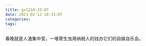 ```yaml
---
title: gx1210:33:07
date: 2021-02-12 10:33:07
categories:
tags:
---
```

春晚就是人渣集中营，一堆寄生虫用纳税人的钱办它们的自娱自乐会。
